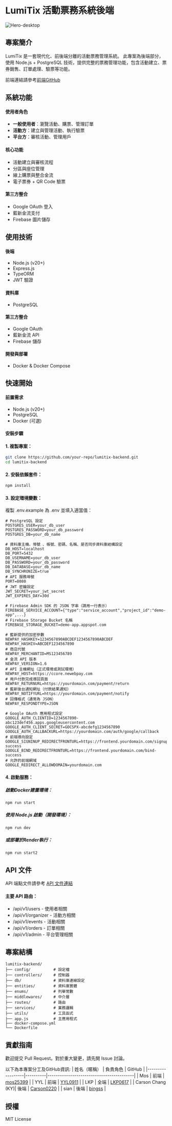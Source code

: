 # LumiTix 活動票務系統後端
![Hero-desktop](https://github.com/user-attachments/assets/00567602-fb1b-4668-a08e-dff414564473)

## 專案簡介
LumiTix 是一套現代化、前後端分離的活動票務管理系統。
此專案為後端部分，使用 Node.js + PostgreSQL 技術，提供完整的票務管理功能，包含活動建立、票券銷售、訂單處理、驗票等功能。

前端連結請參考[前端GitHub](https://github.com/YYL0911/LumiTix-vite)

## 系統功能

#### 使用者角色

- **一般使用者**：瀏覽活動、購票、管理訂單
- **活動方**：建立與管理活動、執行驗票
- **平台方**：審核活動、管理用戶

#### 核心功能

- 活動建立與審核流程
- 分區與座位管理
- 線上購票與整合金流
- 電子票券 + QR Code 驗票

#### 第三方整合

- Google OAuth 登入
- 藍新金流支付
- Firebase 圖片儲存
 
  
## 使用技術

#### 後端
- Node.js (v20+)
- Express.js
- TypeORM
- JWT 驗證

#### 資料庫
- PostgreSQL

#### 第三方整合
- Google OAuth
- 藍新金流 API
- Firebase 儲存

#### 開發與部署
- Docker & Docker Compose

## 快速開始

#### 前置需求
* Node.js (v20+)
* PostgreSQL
* Docker (可選)
#### 安裝步驟
#### 1. 複製專案：
```Bash Run
git clone https://github.com/your-repo/lumitix-backend.git
cd lumitix-backend
```
#### 2. 安裝依賴套件：
```Bash Run
npm install
```
#### 3. 設定環境變數：
複製 .env.example 為 .env 並填入適當值：
```Env Apply
# PostgreSQL 設定
POSTGRES_USER=your_db_user
POSTGRES_PASSWORD=your_db_password
POSTGRES_DB=your_db_name

# 資料庫主機、埠號 、帳號、密碼、名稱、是否同步資料庫結構設定
DB_HOST=localhost
DB_PORT=5432
DB_USERNAME=your_db_user
DB_PASSWORD=your_db_password
DB_DATABASE=your_db_name
DB_SYNCHRONIZE=true
# API 服務埠號
PORT=8080
# JWT 密鑰設定
JWT_SECRET=your_jwt_secret
JWT_EXPIRES_DAY=30d

# Firebase Admin SDK 的 JSON 字串（請用一行表示）
FIREBASE_SERVICE_ACCOUNT={"type":"service_account","project_id":"demo-app",...}
# Firebase Storage Bucket 名稱
FIREBASE_STORAGE_BUCKET=demo-app.appspot.com

# 藍新提供的加密參數
NEWPAY_HASHKEY=1234567890ABCDEF1234567890ABCDEF
NEWPAY_HASHIV=ABCDEF1234567890
# 商店代號
NEWPAY_MERCHANTID=MS123456789
# 金流 API 版本
NEWPAY_VERSION=1.6
# API 主機網址（正式環境或測試環境）
NEWPAY_HOST=https://ccore.newebpay.com
# 用戶付款完成導回頁面
NEWPAY_RETURNURL=https://yourdomain.com/payment/return
# 藍新後台通知網址（付款結果通知）
NEWPAY_NOTIFYURL=https://yourdomain.com/payment/notify
# 回傳格式（通常為 JSON）
NEWPAY_RESPONDTYPE=JSON

# Google OAuth 應用程式設定
GOOGLE_AUTH_CLIENTID=1234567890-abc123def456.apps.googleusercontent.com
GOOGLE_AUTH_CLIENT_SECRET=GOCSPX-abcdefg1234567890
GOOGLE_AUTH_CALLBACKURL=https://yourdomain.com/auth/google/callback
# 前端導向設定
GOOGLE_SIGNINUP_REDIRECTFRONTURL=https://frontend.yourdomain.com/signup-success
GOOGLE_BIND_REDIRECTFRONTURL=https://frontend.yourdomain.com/bind-success
# 允許的前端網域
GOOGLE_REDIRECT_ALLOWDOMAIN=yourdomain.com
```

#### 4. 啟動服務：

##### 啟動Docker建置環境：
```Bash Run
npm run start
```
##### 使用 Node.js 啟動（開發環境）：
```Bash Run
npm run dev
```
##### 或部署於Render執行：
```Bash Run
npm run start2
```

## API 文件
API 端點文件請參考 [API 文件連結](https://www.notion.so/1af6a246851881dfa483f8d3d4b4c595?v=1af6a246851881fea119000c86ad2ccc)

#### 主要 API 路由：
* /api/v1/users - 使用者相關
* /api/v1/organizer - 活動方相關
* /api/v1/events - 活動相關
* /api/v1/orders - 訂單相關
* /api/v1/admin - 平台管理相關

## 專案結構
```Apply
lumitix-backend/
├── config/          # 設定檔
├── controllers/     # 控制器
├── db/              # 資料庫連線設定
├── entities/        # 資料庫實體
├── enums/           # 列舉常數
├── middlewares/     # 中介層
├── routes/          # 路由
├── services/        # 業務邏輯
├── utils/           # 工具函式
├── app.js           # 主應用程式
├── docker-compose.yml
└── Dockerfile
```

## 貢獻指南
歡迎提交 Pull Request。對於重大變更，請先開 Issue 討論。

以下為本專案分工及GitHub資訊:
| 姓名（暱稱）     | 負責角色 | GitHub                                  |
|------------------|----------|------------------------------------------|
| Mos              | 前端     | [mos25399](https://github.com/mos25399) |
| YYL              | 前端     | [YYL0911](https://github.com/YYL0911)   |
| LKP              | 全端     | [LKP0617](https://github.com/LKP0617)   |
| Carson Chang (KY)| 後端     | [Carson0220](https://github.com/Carson0220) |
| sian             | 後端     | [bingss](https://github.com/bingss)     |

## 授權
MIT License
